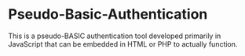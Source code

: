 # Pseudo-Basic-Authentication
This is a pseudo-BASIC authentication tool developed primarily in JavaScript that can be embedded in HTML or PHP to actually function.
